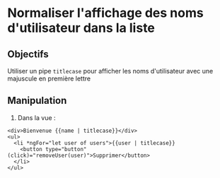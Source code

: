 # Normaliser l'affichage des noms d'utilisateur dans la liste

## Objectifs

Utiliser un pipe `titlecase` pour afficher les noms d'utilisateur avec une majuscule en première lettre

## Manipulation

1. Dans la vue :

```html{style="font-size: 14pt"}
<div>Bienvenue {{name | titlecase}}</div>
<ul>
  <li *ngFor="let user of users">{{user | titlecase}}
    <button type="button" (click)="removeUser(user)">Supprimer</button>
  </li>
</ul>
```